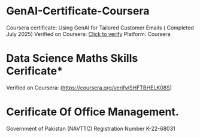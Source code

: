 # GenAI-Certificate-Coursera
Coursera certificate: Using GenAI for Tailored Customer Emails ( Completed July 2025)
Verified on Coursera: [Click to verify](https://coursera.org/verify/MSSM81K1TYS1) 
Platform: Coursera 
# Data Science Maths Skills Cerificate*
Verified on Coursera: (https://coursera.org/verify/SHFTBHELK08S)
# Cerificate Of Office Management.
Government of Pakistan (NAVTTC)
Registration Number K-22-68031
